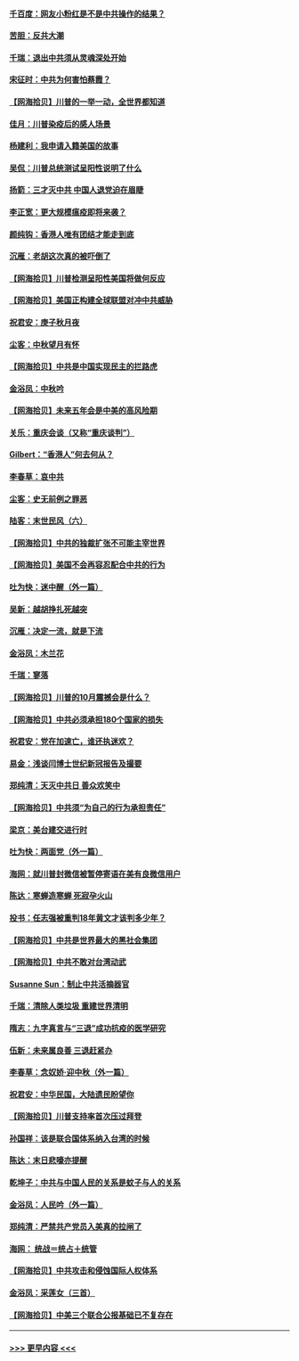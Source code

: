 #### [千百度：网友小粉红是不是中共操作的结果？](../pages/nsc993/n12461025.md?t=10081702) 
#### [苦胆：反共大潮](../pages/nsc993/n12459469.md?t=10081702) 
#### [千瑞：退出中共须从灵魂深处开始](../pages/nsc993/n12459437.md?t=10081702) 
#### [宋征时：中共为何害怕蔡霞？](../pages/nsc993/n12459097.md?t=10081702) 
#### [【网海拾贝】川普的一举一动，全世界都知道](../pages/nsc993/n12458825.md?t=10081702) 
#### [佳月：川普染疫后的感人场景](../pages/nsc993/n12456994.md?t=10081702) 
#### [杨建利：我申请入籍美国的故事](../pages/nsc993/n12455635.md?t=10081702) 
#### [吴侃：川普总统测试呈阳性说明了什么](../pages/nsc993/n12451869.md?t=10081702) 
#### [扬箭：三才灭中共 中国人退党迫在眉睫](../pages/nsc993/n12451842.md?t=10081702) 
#### [李正宽：更大规模瘟疫即将来袭？](../pages/nsc993/n12451455.md?t=10081702) 
#### [颜纯钩：香港人唯有团结才能走到底](../pages/nsc993/n12450870.md?t=10081702) 
#### [沉雁：老胡这次真的被吓倒了](../pages/nsc993/n12449796.md?t=10081702) 
#### [【网海拾贝】川普检测呈阳性美国将做何反应](../pages/nsc993/n12449042.md?t=10081702) 
#### [【网海拾贝】美国正构建全球联盟对冲中共威胁](../pages/nsc993/n12446580.md?t=10081702) 
#### [祝君安：庚子秋月夜](../pages/nsc993/n12445870.md?t=10081702) 
#### [尘客：中秋望月有怀](../pages/nsc993/n12444632.md?t=10081702) 
#### [【网海拾贝】中共是中国实现民主的拦路虎](../pages/nsc993/n12443573.md?t=10081702) 
#### [金浴凤：中秋吟](../pages/nsc993/n12441773.md?t=10081702) 
#### [【网海拾贝】未来五年会是中美的高风险期](../pages/nsc993/n12440760.md?t=10081702) 
#### [关乐：重庆会谈（又称“重庆谈判”）](../pages/nsc993/n12437525.md?t=10081702) 
#### [Gilbert：“香港人”何去何从？](../pages/nsc993/n12435894.md?t=10081702) 
#### [李春草：哀中共](../pages/nsc993/n12435874.md?t=10081702) 
#### [尘客：史无前例之罪恶](../pages/nsc993/n12435762.md?t=10081702) 
#### [陆客：末世民风（六）](../pages/nsc993/n12435354.md?t=10081702) 
#### [【网海拾贝】中共的独裁扩张不可能主宰世界](../pages/nsc993/n12435151.md?t=10081702) 
#### [【网海拾贝】美国不会再容忍配合中共的行为](../pages/nsc993/n12433808.md?t=10081702) 
#### [吐为快：迷中醒（外一篇）](../pages/nsc993/n12433585.md?t=10081702) 
#### [吴新：越胡挣扎死越突](../pages/nsc993/n12433562.md?t=10081702) 
#### [沉雁：决定一流，就是下流](../pages/nsc993/n12432128.md?t=10081702) 
#### [金浴凤：木兰花](../pages/nsc993/n12432124.md?t=10081702) 
#### [千瑞：寥落](../pages/nsc993/n12432071.md?t=10081702) 
#### [【网海拾贝】川普的10月震撼会是什么？](../pages/nsc993/n12431624.md?t=10081702) 
#### [【网海拾贝】中共必须承担180个国家的损失](../pages/nsc993/n12428893.md?t=10081702) 
#### [祝君安：党在加速亡，谁还执迷欢？](../pages/nsc993/n12428652.md?t=10081702) 
#### [易金：浅谈闫博士世纪新冠报告及撮要](../pages/nsc993/n12426822.md?t=10081702) 
#### [郑纯清：天灭中共日 善众欢笑中](../pages/nsc993/n12426784.md?t=10081702) 
#### [【网海拾贝】中共须“为自己的行为承担责任”](../pages/nsc993/n12426067.md?t=10081702) 
#### [梁京：美台建交进行时](../pages/nsc993/n12424066.md?t=10081702) 
#### [吐为快：两面党（外一篇）](../pages/nsc993/n12424043.md?t=10081702) 
#### [海网：就川普封微信被暂停寄语在美有良微信用户](../pages/nsc993/n12424021.md?t=10081702) 
#### [陈达：寒蝉造寒蝉 死寂孕火山](../pages/nsc993/n12423958.md?t=10081702) 
#### [投书：任志强被重判18年黄文才该判多少年？](../pages/nsc993/n12423672.md?t=10081702) 
#### [【网海拾贝】中共是世界最大的黑社会集团](../pages/nsc993/n12423543.md?t=10081702) 
#### [【网海拾贝】中共不敢对台湾动武](../pages/nsc993/n12421418.md?t=10081702) 
#### [Susanne Sun：制止中共活摘器官](../pages/nsc993/n12419654.md?t=10081702) 
#### [千瑞：清除人类垃圾 重建世界清明](../pages/nsc993/n12419414.md?t=10081702) 
#### [隋志：九字真言与“三退”成功抗疫的医学研究](../pages/nsc993/n12419248.md?t=10081702) 
#### [伍新：未来属良善 三退赶紧办](../pages/nsc993/n12418496.md?t=10081702) 
#### [李春草：念奴娇·迎中秋（外一篇）](../pages/nsc993/n12418465.md?t=10081702) 
#### [祝君安：中华民国，大陆遗民盼望你](../pages/nsc993/n12418089.md?t=10081702) 
#### [【网海拾贝】川普支持率首次压过拜登](../pages/nsc993/n12418050.md?t=10081702) 
#### [孙国祥：该是联合国体系纳入台湾的时候](../pages/nsc993/n12417369.md?t=10081702) 
#### [陈达：末日悲嚎亦提醒](../pages/nsc993/n12416736.md?t=10081702) 
#### [乾坤子：中共与中国人民的关系是蚊子与人的关系](../pages/nsc993/n12416632.md?t=10081702) 
#### [金浴凤：人民吟（外一篇）](../pages/nsc993/n12416567.md?t=10081702) 
#### [郑纯清：严禁共产党员入美真的拉闸了](../pages/nsc993/n12416550.md?t=10081702) 
#### [海网： 统战＝统占＋统管](../pages/nsc993/n12416404.md?t=10081702) 
#### [【网海拾贝】中共攻击和侵蚀国际人权体系](../pages/nsc993/n12416250.md?t=10081702) 
#### [金浴凤：采莲女（三首）](../pages/nsc993/n12415517.md?t=10081702) 
#### [【网海拾贝】中美三个联合公报基础已不复存在](../pages/nsc993/n12415054.md?t=10081702) 

----
#### [ >>> 更早内容 <<< ](../indexes/nsc993-earlier.md)
